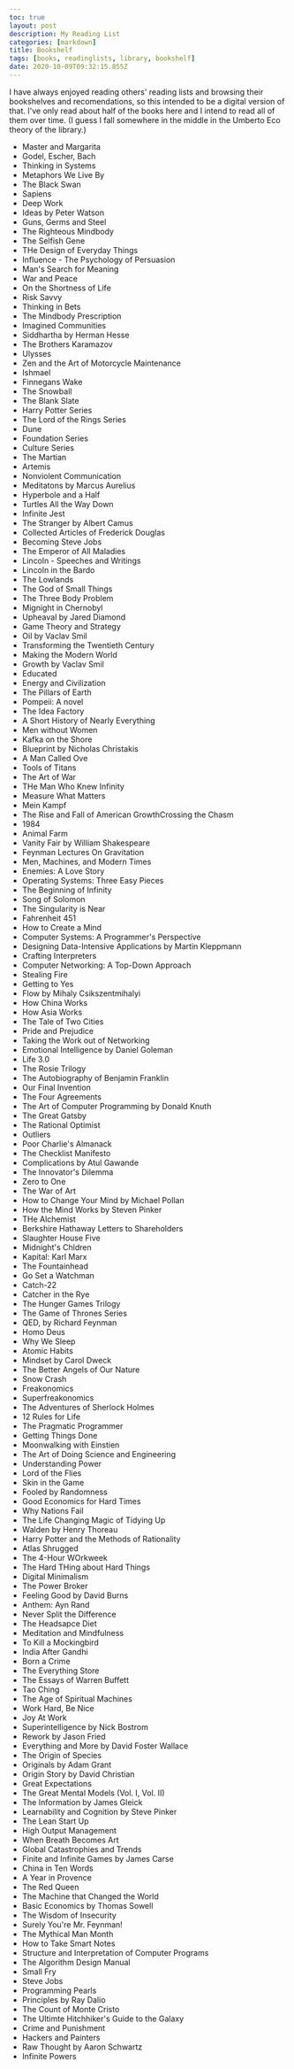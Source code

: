```yaml
---
toc: true
layout: post
description: My Reading List
categories: [markdown]
title: Bookshelf
tags: [books, readinglists, library, bookshelf]
date: 2020-10-09T09:32:15.855Z
---
```



I have always enjoyed reading others' reading lists and browsing their bookshelves and recomendations, so this intended to be a digital version of that. I've only read about half of the books here and I intend to read all of them over time. (I guess I fall somewhere in the middle in the Umberto Eco theory of the library.)

- Master and Margarita
- Godel, Escher, Bach
- Thinking in Systems
- Metaphors We Live By
- The Black Swan
- Sapiens
- Deep Work
- Ideas by Peter Watson
- Guns, Germs and Steel
- The Righteous Mindbody
- The Selfish Gene
- THe Design of Everyday Things
- Influence - The Psychology of Persuasion
- Man's Search for Meaning
- War and Peace
- On the Shortness of Life
- Risk Savvy
- Thinking in Bets
- The Mindbody Prescription
- Imagined Communities
- Siddhartha by Herman Hesse
- The Brothers Karamazov
- Ulysses
- Zen and the Art of Motorcycle Maintenance
- Ishmael
- Finnegans Wake
- The Snowball
- The Blank Slate
- Harry Potter Series
- The Lord of the Rings Series
- Dune
- Foundation Series
- Culture Series
- The Martian
- Artemis
- Nonviolent Communication
- Meditatons by Marcus Aurelius
- Hyperbole and a Half
- Turtles All the Way Down
- Infinite Jest
- The Stranger by Albert Camus
- Collected Articles of Frederick Douglas
- Becoming Steve Jobs
- The Emperor of All Maladies
- Lincoln - Speeches and Writings
- Lincoln in the Bardo
- The Lowlands
- The God of Small Things
- The Three Body Problem
- Mignight in Chernobyl
- Upheaval by Jared Diamond
- Game Theory and Strategy
- Oil by Vaclav Smil
- Transforming the Twentieth Century
- Making the Modern World
- Growth by Vaclav Smil
- Educated
- Energy and Civilization
- The Pillars of Earth
- Pompeii: A novel
- The Idea Factory
- A Short History of Nearly Everything
- Men without Women
- Kafka on the Shore
- Blueprint by Nicholas Christakis
- A Man Called Ove
- Tools of Titans
- The Art of War
- THe Man Who Knew Infinity
- Measure What Matters
- Mein Kampf
- The Rise and Fall of American GrowthCrossing the Chasm
- 1984
- Animal Farm
- Vanity Fair by William Shakespeare
- Feynman Lectures On Gravitation
- Men, Machines, and Modern Times
- Enemies: A Love Story
- Operating Systems: Three Easy Pieces
- The Beginning of Infinity
- Song of Solomon
- The Singularity is Near
- Fahrenheit 451
- How to Create a Mind
- Computer Systems: A Programmer's Perspective
- Designing Data-Intensive Applications by Martin Kleppmann
- Crafting Interpreters
- Computer Networking: A Top-Down Approach
- Stealing Fire
- Getting to Yes
- Flow by Mihaly Csikszentmihalyi
- How China Works
- How Asia Works
- The Tale of Two Cities
- Pride and Prejudice
- Taking the Work out of Networking
- Emotional Intelligence by Daniel Goleman
- Life 3.0
- The Rosie Trilogy
- The Autobiography of Benjamin Franklin
- Our Final Invention
- The Four Agreements
- The Art of Computer Programming by Donald Knuth
- The Great Gatsby
- The Rational Optimist
- Outliers
- Poor Charlie's Almanack
- The Checklist Manifesto
- Complications by Atul Gawande
- The Innovator's Dilemma
- Zero to One
- The War of Art
- How to Change Your Mind by Michael Pollan
- How the Mind Works by Steven Pinker
- THe Alchemist
- Berkshire Hathaway Letters to Shareholders
- Slaughter House Five 
- Midnight's Chldren
- Kapital: Karl Marx
- The Fountainhead
- Go Set a Watchman
- Catch-22
- Catcher in the Rye
- The Hunger Games Trilogy
- The Game of Thrones Series
- QED, by Richard Feynman
- Homo Deus
- Why We Sleep
- Atomic Habits
- Mindset by Carol Dweck
- The Better Angels of Our Nature
- Snow Crash
- Freakonomics
- Superfreakonomics
- The Adventures of Sherlock Holmes
- 12 Rules for Life
- The Pragmatic Programmer
- Getting Things Done
- Moonwalking with Einstien
- The Art of Doing Science and Engineering
- Understanding Power
- Lord of the Flies
- Skin in the Game
- Fooled by Randomness
- Good Economics for Hard Times
- Why Nations Fail
- The Life Changing Magic of Tidying Up
- Walden by Henry Thoreau
- Harry Potter and the Methods of Rationality
- Atlas Shrugged
- The 4-Hour WOrkweek
- The Hard THing about Hard Things
- Digital Minimalism
- The Power Broker
- Feeling Good by David Burns
- Anthem: Ayn Rand
- Never Split the Difference
- The Headsapce Diet
- Meditation and Mindfulness
- To Kill a Mockingbird
- India After Gandhi
- Born a Crime
- The Everything Store
- The Essays of Warren Buffett
- Tao Ching 
- The Age of Spiritual Machines
- Work Hard, Be Nice
- Joy At Work
- Superintelligence by Nick Bostrom
- Rework by Jason Fried
- Everything and More by David Foster Wallace
- The Origin of Species
- Originals by Adam Grant
- Origin Story by David Christian
- Great Expectations
- The Great Mental Models (Vol. I, Vol. II)
- The Information by James Gleick
- Learnability and Cognition by Steve Pinker
- The Lean Start Up 
- High Output Management
- When Breath Becomes Art
- Global Catastrophies and Trends
- Finite and Infinite Games by James Carse 
- China in Ten Words
- A Year in Provence
- The Red Queen
- The Machine that Changed the World
- Basic Economics by Thomas Sowell
- The Wisdom of Insecurity
- Surely You're Mr. Feynman!
- The Mythical Man Month
- How to Take Smart Notes
- Structure and Interpretation of Computer Programs
- The  Algorithm Design Manual
- Small Fry
- Steve Jobs
- Programming Pearls
- Principles by Ray Dalio
- The Count of Monte Cristo
- The Ultimte Hitchhiker's Guide to the Galaxy
- Crime and Punishment
- Hackers and Painters
- Raw Thought by Aaron Schwartz
- Infinite Powers